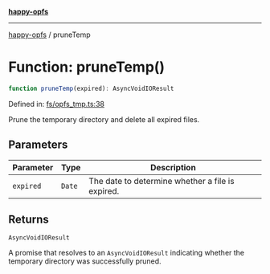 [**happy-opfs**](../README.md)

***

[happy-opfs](../README.md) / pruneTemp

# Function: pruneTemp()

```ts
function pruneTemp(expired): AsyncVoidIOResult
```

Defined in: [fs/opfs\_tmp.ts:38](https://github.com/JiangJie/happy-opfs/blob/7d6f4902eef2f34868c7991f5501261a1d1ff67a/src/fs/opfs_tmp.ts#L38)

Prune the temporary directory and delete all expired files.

## Parameters

| Parameter | Type | Description |
| ------ | ------ | ------ |
| `expired` | `Date` | The date to determine whether a file is expired. |

## Returns

`AsyncVoidIOResult`

A promise that resolves to an `AsyncVoidIOResult` indicating whether the temporary directory was successfully pruned.
